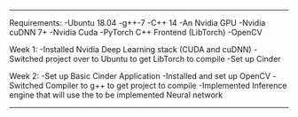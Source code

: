 ---

Requirements:
-Ubuntu 18.04
-g++-7
-C++ 14
-An Nvidia GPU
-Nvidia cuDNN 7+
-Nvidia Cuda
-PyTorch C++ Frontend (LibTorch)
-OpenCV

Week 1:
-Installed Nvidia Deep Learning stack (CUDA and cuDNN)
-Switched project over to Ubuntu to get LibTorch to compile
-Set up Cinder

Week 2:
-Set up Basic Cinder Application
-Installed and set up OpenCV
-Switched Compiler to g++ to get project to compile
-Implemented Inference engine that will use the to be implemented Neural network

---